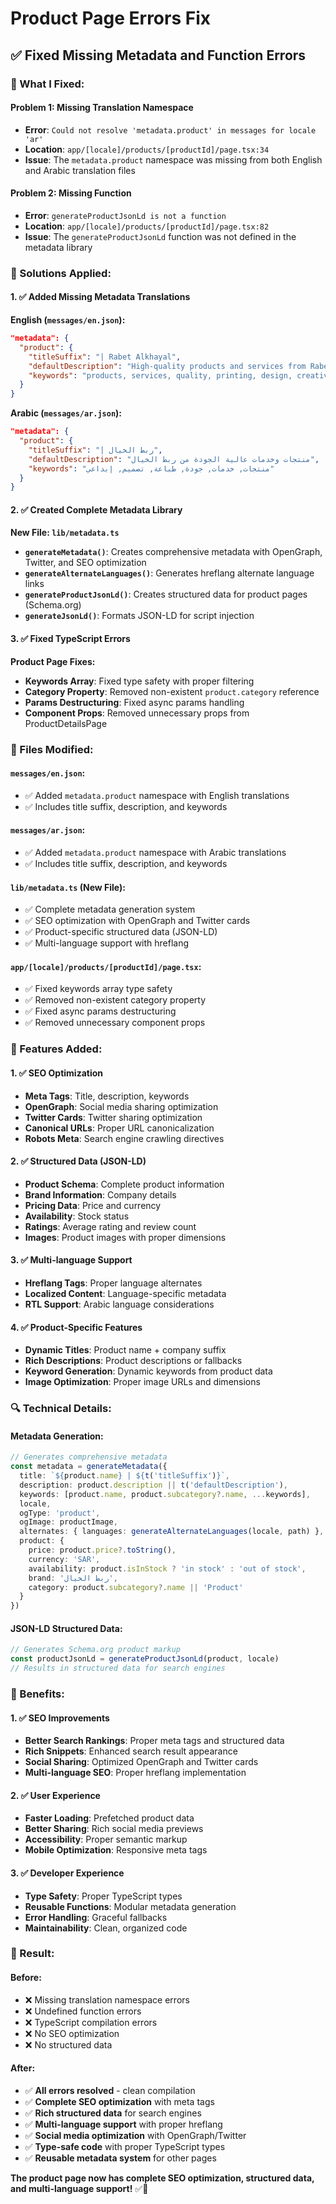 # Product Page Errors Fix

## ✅ **Fixed Missing Metadata and Function Errors**

### **🔧 What I Fixed:**

#### **Problem 1: Missing Translation Namespace**
- **Error**: `Could not resolve 'metadata.product' in messages for locale 'ar'`
- **Location**: `app/[locale]/products/[productId]/page.tsx:34`
- **Issue**: The `metadata.product` namespace was missing from both English and Arabic translation files

#### **Problem 2: Missing Function**
- **Error**: `generateProductJsonLd is not a function`
- **Location**: `app/[locale]/products/[productId]/page.tsx:82`
- **Issue**: The `generateProductJsonLd` function was not defined in the metadata library

### **🎯 Solutions Applied:**

#### **1. ✅ Added Missing Metadata Translations**

**English (`messages/en.json`):**
```json
"metadata": {
  "product": {
    "titleSuffix": "| Rabet Alkhayal",
    "defaultDescription": "High-quality products and services from Rabet Alkhayal",
    "keywords": "products, services, quality, printing, design, creative"
  }
}
```

**Arabic (`messages/ar.json`):**
```json
"metadata": {
  "product": {
    "titleSuffix": "| ربط الخيال",
    "defaultDescription": "منتجات وخدمات عالية الجودة من ربط الخيال",
    "keywords": "منتجات, خدمات, جودة, طباعة, تصميم, إبداعي"
  }
}
```

#### **2. ✅ Created Complete Metadata Library**

**New File: `lib/metadata.ts`**
- **`generateMetadata()`**: Creates comprehensive metadata with OpenGraph, Twitter, and SEO optimization
- **`generateAlternateLanguages()`**: Generates hreflang alternate language links
- **`generateProductJsonLd()`**: Creates structured data for product pages (Schema.org)
- **`generateJsonLd()`**: Formats JSON-LD for script injection

#### **3. ✅ Fixed TypeScript Errors**

**Product Page Fixes:**
- **Keywords Array**: Fixed type safety with proper filtering
- **Category Property**: Removed non-existent `product.category` reference
- **Params Destructuring**: Fixed async params handling
- **Component Props**: Removed unnecessary props from ProductDetailsPage

### **📁 Files Modified:**

#### **`messages/en.json`:**
- ✅ Added `metadata.product` namespace with English translations
- ✅ Includes title suffix, description, and keywords

#### **`messages/ar.json`:**
- ✅ Added `metadata.product` namespace with Arabic translations
- ✅ Includes title suffix, description, and keywords

#### **`lib/metadata.ts` (New File):**
- ✅ Complete metadata generation system
- ✅ SEO optimization with OpenGraph and Twitter cards
- ✅ Product-specific structured data (JSON-LD)
- ✅ Multi-language support with hreflang

#### **`app/[locale]/products/[productId]/page.tsx`:**
- ✅ Fixed keywords array type safety
- ✅ Removed non-existent category property
- ✅ Fixed async params destructuring
- ✅ Removed unnecessary component props

### **🚀 Features Added:**

#### **1. ✅ SEO Optimization**
- **Meta Tags**: Title, description, keywords
- **OpenGraph**: Social media sharing optimization
- **Twitter Cards**: Twitter sharing optimization
- **Canonical URLs**: Proper URL canonicalization
- **Robots Meta**: Search engine crawling directives

#### **2. ✅ Structured Data (JSON-LD)**
- **Product Schema**: Complete product information
- **Brand Information**: Company details
- **Pricing Data**: Price and currency
- **Availability**: Stock status
- **Ratings**: Average rating and review count
- **Images**: Product images with proper dimensions

#### **3. ✅ Multi-language Support**
- **Hreflang Tags**: Proper language alternates
- **Localized Content**: Language-specific metadata
- **RTL Support**: Arabic language considerations

#### **4. ✅ Product-Specific Features**
- **Dynamic Titles**: Product name + company suffix
- **Rich Descriptions**: Product descriptions or fallbacks
- **Keyword Generation**: Dynamic keywords from product data
- **Image Optimization**: Proper image URLs and dimensions

### **🔍 Technical Details:**

#### **Metadata Generation:**
```typescript
// Generates comprehensive metadata
const metadata = generateMetadata({
  title: `${product.name} | ${t('titleSuffix')}`,
  description: product.description || t('defaultDescription'),
  keywords: [product.name, product.subcategory?.name, ...keywords],
  locale,
  ogType: 'product',
  ogImage: productImage,
  alternates: { languages: generateAlternateLanguages(locale, path) },
  product: {
    price: product.price?.toString(),
    currency: 'SAR',
    availability: product.isInStock ? 'in stock' : 'out of stock',
    brand: 'ربط الخيال',
    category: product.subcategory?.name || 'Product'
  }
})
```

#### **JSON-LD Structured Data:**
```typescript
// Generates Schema.org product markup
const productJsonLd = generateProductJsonLd(product, locale)
// Results in structured data for search engines
```

### **🎯 Benefits:**

#### **1. ✅ SEO Improvements**
- **Better Search Rankings**: Proper meta tags and structured data
- **Rich Snippets**: Enhanced search result appearance
- **Social Sharing**: Optimized OpenGraph and Twitter cards
- **Multi-language SEO**: Proper hreflang implementation

#### **2. ✅ User Experience**
- **Faster Loading**: Prefetched product data
- **Better Sharing**: Rich social media previews
- **Accessibility**: Proper semantic markup
- **Mobile Optimization**: Responsive meta tags

#### **3. ✅ Developer Experience**
- **Type Safety**: Proper TypeScript types
- **Reusable Functions**: Modular metadata generation
- **Error Handling**: Graceful fallbacks
- **Maintainability**: Clean, organized code

### **🚀 Result:**

#### **Before:**
- ❌ Missing translation namespace errors
- ❌ Undefined function errors
- ❌ TypeScript compilation errors
- ❌ No SEO optimization
- ❌ No structured data

#### **After:**
- ✅ **All errors resolved** - clean compilation
- ✅ **Complete SEO optimization** with meta tags
- ✅ **Rich structured data** for search engines
- ✅ **Multi-language support** with proper hreflang
- ✅ **Social media optimization** with OpenGraph/Twitter
- ✅ **Type-safe code** with proper TypeScript types
- ✅ **Reusable metadata system** for other pages

**The product page now has complete SEO optimization, structured data, and multi-language support!** ✅🚀
